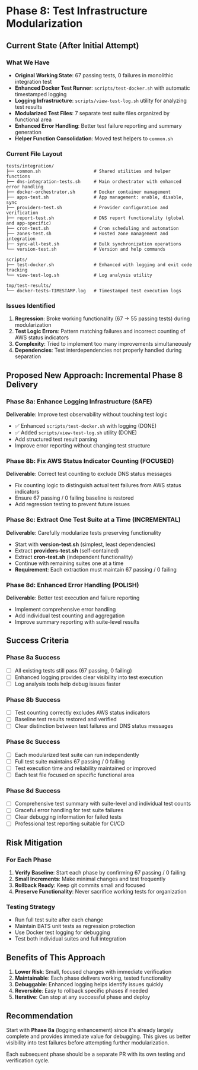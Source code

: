 # Phase 8: Test Infrastructure Modularization

## Current State (After Initial Attempt)

### What We Have
- **Original Working State**: 67 passing tests, 0 failures in monolithic integration test
- **Enhanced Docker Test Runner**: `scripts/test-docker.sh` with automatic timestamped logging
- **Logging Infrastructure**: `scripts/view-test-log.sh` utility for analyzing test results
- **Modularized Test Files**: 7 separate test suite files organized by functional area
- **Enhanced Error Handling**: Better test failure reporting and summary generation
- **Helper Function Consolidation**: Moved test helpers to `common.sh`

### Current File Layout

```
tests/integration/
├── common.sh                    # Shared utilities and helper functions
├── dns-integration-tests.sh     # Main orchestrator with enhanced error handling  
├── docker-orchestrator.sh       # Docker container management
├── apps-test.sh                 # App management: enable, disable, sync
├── providers-test.sh            # Provider configuration and verification
├── report-test.sh               # DNS report functionality (global and app-specific)
├── cron-test.sh                 # Cron scheduling and automation
├── zones-test.sh                # Hosted zone management and integration
├── sync-all-test.sh             # Bulk synchronization operations
└── version-test.sh              # Version and help commands

scripts/
├── test-docker.sh               # Enhanced with logging and exit code tracking
└── view-test-log.sh             # Log analysis utility

tmp/test-results/
└── docker-tests-TIMESTAMP.log   # Timestamped test execution logs
```

### Issues Identified

1. **Regression**: Broke working functionality (67 → 55 passing tests) during modularization
2. **Test Logic Errors**: Pattern matching failures and incorrect counting of AWS status indicators
3. **Complexity**: Tried to implement too many improvements simultaneously
4. **Dependencies**: Test interdependencies not properly handled during separation

## Proposed New Approach: Incremental Phase 8 Delivery

### Phase 8a: Enhance Logging Infrastructure (SAFE)
**Deliverable**: Improve test observability without touching test logic
- ✅ Enhanced `scripts/test-docker.sh` with logging (DONE)
- ✅ Added `scripts/view-test-log.sh` utility (DONE)
- Add structured test result parsing
- Improve error reporting without changing test structure

### Phase 8b: Fix AWS Status Indicator Counting (FOCUSED)
**Deliverable**: Correct test counting to exclude DNS status messages
- Fix counting logic to distinguish actual test failures from AWS status indicators
- Ensure 67 passing / 0 failing baseline is restored
- Add regression testing to prevent future issues

### Phase 8c: Extract One Test Suite at a Time (INCREMENTAL)
**Deliverable**: Carefully modularize tests preserving functionality
- Start with **version-test.sh** (simplest, least dependencies)
- Extract **providers-test.sh** (self-contained)
- Extract **cron-test.sh** (independent functionality)
- Continue with remaining suites one at a time
- **Requirement**: Each extraction must maintain 67 passing / 0 failing

### Phase 8d: Enhanced Error Handling (POLISH)
**Deliverable**: Better test execution and failure reporting
- Implement comprehensive error handling
- Add individual test counting and aggregation
- Improve summary reporting with suite-level results

## Success Criteria

### Phase 8a Success
- [ ] All existing tests still pass (67 passing, 0 failing)
- [ ] Enhanced logging provides clear visibility into test execution
- [ ] Log analysis tools help debug issues faster

### Phase 8b Success  
- [ ] Test counting correctly excludes AWS status indicators
- [ ] Baseline test results restored and verified
- [ ] Clear distinction between test failures and DNS status messages

### Phase 8c Success
- [ ] Each modularized test suite can run independently
- [ ] Full test suite maintains 67 passing / 0 failing
- [ ] Test execution time and reliability maintained or improved
- [ ] Each test file focused on specific functional area

### Phase 8d Success
- [ ] Comprehensive test summary with suite-level and individual test counts
- [ ] Graceful error handling for test suite failures
- [ ] Clear debugging information for failed tests
- [ ] Professional test reporting suitable for CI/CD

## Risk Mitigation

### For Each Phase
1. **Verify Baseline**: Start each phase by confirming 67 passing / 0 failing
2. **Small Increments**: Make minimal changes and test frequently
3. **Rollback Ready**: Keep git commits small and focused
4. **Preserve Functionality**: Never sacrifice working tests for organization

### Testing Strategy
- Run full test suite after each change
- Maintain BATS unit tests as regression protection
- Use Docker test logging for debugging
- Test both individual suites and full integration

## Benefits of This Approach

1. **Lower Risk**: Small, focused changes with immediate verification
2. **Maintainable**: Each phase delivers working, tested functionality
3. **Debuggable**: Enhanced logging helps identify issues quickly
4. **Reversible**: Easy to rollback specific phases if needed
5. **Iterative**: Can stop at any successful phase and deploy

## Recommendation

Start with **Phase 8a** (logging enhancement) since it's already largely complete and provides immediate value for debugging. This gives us better visibility into test failures before attempting further modularization.

Each subsequent phase should be a separate PR with its own testing and verification cycle.
